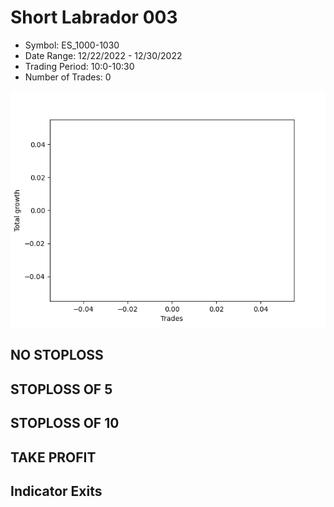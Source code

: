 # Short Labrador 003 
- Symbol: ES_1000-1030
- Date Range: 12/22/2022 - 12/30/2022
- Trading Period: 10:0-10:30
- Number of Trades: 0

![Plot](ShortLabrador003ES_1000-1030.png)
## NO STOPLOSS














## STOPLOSS OF 5














## STOPLOSS OF 10














## TAKE PROFIT











## Indicator Exits


